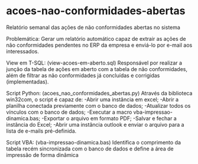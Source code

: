 # acoes-nao-conformidades-abertas
 Relatório semanal das ações de não conformidades abertas no sistema

Problemática:
	Gerar um relatório automático capaz de extrair as ações de não conformidades pendentes no ERP da empresa e enviá-lo por e-mail aos interessados.
	
	
View em T-SQL: (view-acoes-em-aberto.sql)
	Responsável por realizar a junção da tabela de ações em aberto com a tabela de não conformidades, além de filtrar as não conformidades já concluídas e corrigidas (implementadas).


Script Python: (acoes_nao_conformidades_abertas.py)
	Através da biblioteca win32com, o script é capaz de:
		-Abrir uma instância em excel;
		-Abrir a planilha conectada previamente com o banco de dados;
		-Atualizar todos os vínculos com o banco de dados;
		-Executar a macro vba-impressao-dinamica.bas;
		-Exportar o arquivo em formato PDF;
		-Salvar e fechar a instância do Excel;
		-Abrir uma instância outlook e enviar o arquivo para a lista de e-mails pré-definida.
		
Script VBA: (vba-impressao-dinamica.bas)
	Identifica o comprimento da tabela recém sincronizada com o banco de dados e define a área de impressão de forma dinâmica
